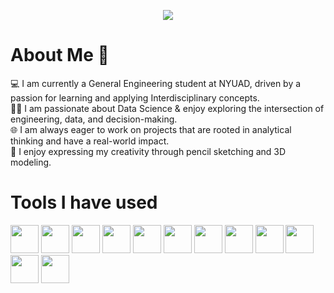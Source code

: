 <p align="center">
  <img src="https://capsule-render.vercel.app/api?type=waving&height=300&color=gradient&text=Hi,%20I%20am%20Adit👋👨‍💻"/>
</p>

<h1> About Me 🚀</h1>

💻  I am currently a General Engineering student at NYUAD, driven by a passion for learning and applying Interdisciplinary concepts. </br>
👨‍💻  I am passionate about Data Science & enjoy exploring the intersection of engineering, data, and decision-making. </br>
🌐  I am always eager to work on projects that are rooted in analytical thinking and have a real-world impact. </br>
🎨  I enjoy expressing my creativity through pencil sketching and 3D modeling. </br>

<h1> Tools I have used</h1>
<p align = "left">
<img src="https://cdn.jsdelivr.net/gh/devicons/devicon@latest/icons/python/python-original.svg" width="45" height="45"/>
<img src="https://cdn.jsdelivr.net/gh/devicons/devicon@latest/icons/vscode/vscode-original.svg" width="45" height="45"/>
<img src="https://cdn.jsdelivr.net/gh/devicons/devicon@latest/icons/numpy/numpy-original.svg" width="45" height="45"/>
<img src="https://cdn.jsdelivr.net/gh/devicons/devicon@latest/icons/pandas/pandas-original-wordmark.svg" width="45" height="45"/>
<img src="https://cdn.jsdelivr.net/gh/devicons/devicon@latest/icons/matplotlib/matplotlib-original-wordmark.svg" width="45" height="45"/>
<img src="https://cdn.jsdelivr.net/gh/devicons/devicon@latest/icons/mysql/mysql-original-wordmark.svg" width="45" height="45"/>
<img src="https://cdn.jsdelivr.net/gh/devicons/devicon@latest/icons/matlab/matlab-original.svg" width="45" height="45"/>
<img src="https://cdn.jsdelivr.net/gh/devicons/devicon@latest/icons/cplusplus/cplusplus-original.svg" width="45" height="45"/>
<img src="https://cdn.jsdelivr.net/gh/devicons/devicon@latest/icons/r/r-original.svg" width="45" height="45"/>
<img src="https://cdn.jsdelivr.net/gh/devicons/devicon@latest/icons/pytorch/pytorch-original.svg" width="45" height="45"/>
<img src="https://cdn.jsdelivr.net/gh/devicons/devicon@latest/icons/tensorflow/tensorflow-original.svg" width="45" height="45"/>
<img src="https://cdn.jsdelivr.net/gh/devicons/devicon@latest/icons/docker/docker-original.svg" width="45" height="45"/>
</p>        

<!--
**aditchopra18/aditchopra18** is a ✨ _special_ ✨ repository because its `README.md` (this file) appears on your GitHub profile.

Here are some ideas to get you started:

- 🔭 I’m currently working on ...
- 🌱 I’m currently learning ...
- 👯 I’m looking to collaborate on ...
- 🤔 I’m looking for help with ...
- 💬 Ask me about ...
- 📫 How to reach me: ...
- 😄 Pronouns: ...
- ⚡ Fun fact: ...
-->
